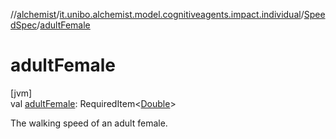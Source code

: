 //[alchemist](../../../index.md)/[it.unibo.alchemist.model.cognitiveagents.impact.individual](../index.md)/[SpeedSpec](index.md)/[adultFemale](adult-female.md)

# adultFemale

[jvm]\
val [adultFemale](adult-female.md): RequiredItem<[Double](https://kotlinlang.org/api/latest/jvm/stdlib/kotlin/-double/index.html)>

The walking speed of an adult female.
